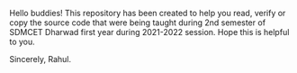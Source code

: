 Hello buddies!
This repository has been created to help you read, verify or copy the source code that were being taught during 2nd semester of SDMCET Dharwad first year during 2021-2022 session.
Hope this is helpful to you.

Sincerely,
Rahul.
